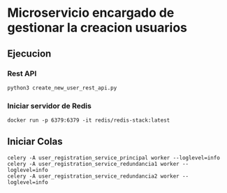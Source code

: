 # Microservicio encargado de gestionar la creacion usuarios

## Ejecucion

### Rest API
```bash
python3 create_new_user_rest_api.py 
```

### Iniciar servidor de Redis
```
docker run -p 6379:6379 -it redis/redis-stack:latest
```

## Iniciar Colas
```
celery -A user_registration_service_principal worker --loglevel=info
celery -A user_registration_service_redundancia1 worker --loglevel=info
celery -A user_registration_service_redundancia2 worker --loglevel=info
```
